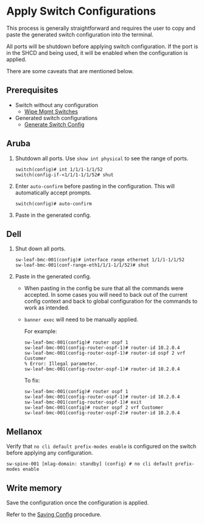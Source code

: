 # Apply Switch Configurations

This process is generally straightforward and requires the user to copy and paste the generated switch configuration into the terminal.

All ports will be shutdown before applying switch configuration. If the port is in the SHCD and being used, it will be enabled when the configuration is applied.

There are some caveats that are mentioned below.

## Prerequisites

- Switch without any configuration
  - [Wipe Mgmt Switches](wipe_mgmt_switches.md)
- Generated switch configurations
  - [Generate Switch Config](generate_switch_configurations.md)

## Aruba

1. Shutdown all ports. Use `show int physical` to see the range of ports.

    ```console
    switch(config)# int 1/1/1-1/1/52
    switch(config-if-<1/1/1-1/1/52# shut
    ```

1. Enter `auto-confirm` before pasting in the configuration. This will automatically accept prompts.

    ```console
    switch(config)# auto-confirm
    ```

1. Paste in the generated config.


## Dell

1. Shut down all ports.

    ```console
    sw-leaf-bmc-001(config)# interface range ethernet 1/1/1-1/1/52
    sw-leaf-bmc-001(conf-range-eth1/1/1-1/1/52)# shut
    ```

1. Paste in the generated config.

    - When pasting in the config be sure that all the commands were accepted. In some cases you will need to back out of the current config context and back to global configuration for the commands to work as intended.
    - `banner exec` will need to be manually applied.

      For example:

      ```console
      sw-leaf-bmc-001(config)# router ospf 1
      sw-leaf-bmc-001(config-router-ospf-1)# router-id 10.2.0.4
      sw-leaf-bmc-001(config-router-ospf-1)# router-id ospf 2 vrf Customer
      % Error: Illegal parameter.
      sw-leaf-bmc-001(config-router-ospf-1)# router-id 10.2.0.4
      ```

      To fix:

      ```console
      sw-leaf-bmc-001(config)# router ospf 1
      sw-leaf-bmc-001(config-router-ospf-1)# router-id 10.2.0.4
      sw-leaf-bmc-001(config-router-ospf-1)# exit
      sw-leaf-bmc-001(config)# router ospf 2 vrf Customer
      sw-leaf-bmc-001(config-router-ospf-2)# router-id 10.2.0.4
      ```

## Mellanox

Verify that `no cli default prefix-modes enable` is configured on the switch before applying any configuration.

```console
sw-spine-001 [mlag-domain: standby] (config) # no cli default prefix-modes enable
```

## Write memory

Save the configuration once the configuration is applied.

Refer to the [Saving Config](saving_config.md) procedure.
